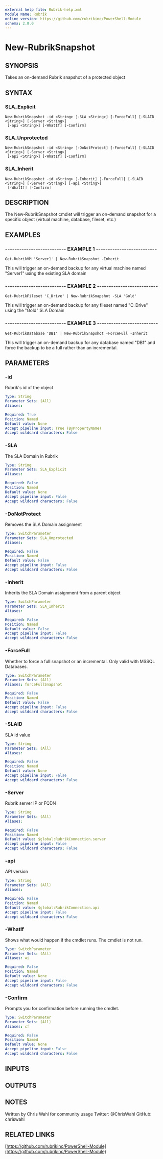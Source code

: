 ```yaml
---
external help file: Rubrik-help.xml
Module Name: Rubrik
online version: https://github.com/rubrikinc/PowerShell-Module
schema: 2.0.0
---
```


# New-RubrikSnapshot

## SYNOPSIS
Takes an on-demand Rubrik snapshot of a protected object

## SYNTAX

### SLA_Explicit
```
New-RubrikSnapshot -id <String> [-SLA <String>] [-ForceFull] [-SLAID <String>] [-Server <String>]
 [-api <String>] [-WhatIf] [-Confirm]
```

### SLA_Unprotected
```
New-RubrikSnapshot -id <String> [-DoNotProtect] [-ForceFull] [-SLAID <String>] [-Server <String>]
 [-api <String>] [-WhatIf] [-Confirm]
```

### SLA_Inherit
```
New-RubrikSnapshot -id <String> [-Inherit] [-ForceFull] [-SLAID <String>] [-Server <String>] [-api <String>]
 [-WhatIf] [-Confirm]
```

## DESCRIPTION
The New-RubrikSnapshot cmdlet will trigger an on-demand snapshot for a specific object (virtual machine, database, fileset, etc.)

## EXAMPLES

### -------------------------- EXAMPLE 1 --------------------------
```
Get-RubrikVM 'Server1' | New-RubrikSnapshot -Inherit
```

This will trigger an on-demand backup for any virtual machine named "Server1" using the existing SLA domain

### -------------------------- EXAMPLE 2 --------------------------
```
Get-RubrikFileset 'C_Drive' | New-RubrikSnapshot -SLA 'Gold'
```

This will trigger an on-demand backup for any fileset named "C_Drive" using the "Gold" SLA Domain

### -------------------------- EXAMPLE 3 --------------------------
```
Get-RubrikDatabase 'DB1' | New-RubrikSnapshot -ForceFull -Inherit
```

This will trigger an on-demand backup for any database named "DB1" and force the backup to be a full rather than an incremental.

## PARAMETERS

### -id
Rubrik's id of the object

```yaml
Type: String
Parameter Sets: (All)
Aliases: 

Required: True
Position: Named
Default value: None
Accept pipeline input: True (ByPropertyName)
Accept wildcard characters: False
```

### -SLA
The SLA Domain in Rubrik

```yaml
Type: String
Parameter Sets: SLA_Explicit
Aliases: 

Required: False
Position: Named
Default value: None
Accept pipeline input: False
Accept wildcard characters: False
```

### -DoNotProtect
Removes the SLA Domain assignment

```yaml
Type: SwitchParameter
Parameter Sets: SLA_Unprotected
Aliases: 

Required: False
Position: Named
Default value: False
Accept pipeline input: False
Accept wildcard characters: False
```

### -Inherit
Inherits the SLA Domain assignment from a parent object

```yaml
Type: SwitchParameter
Parameter Sets: SLA_Inherit
Aliases: 

Required: False
Position: Named
Default value: False
Accept pipeline input: False
Accept wildcard characters: False
```

### -ForceFull
Whether to force a full snapshot or an incremental.
Only valid with MSSQL Databases.

```yaml
Type: SwitchParameter
Parameter Sets: (All)
Aliases: forceFullSnapshot

Required: False
Position: Named
Default value: False
Accept pipeline input: False
Accept wildcard characters: False
```

### -SLAID
SLA id value

```yaml
Type: String
Parameter Sets: (All)
Aliases: 

Required: False
Position: Named
Default value: None
Accept pipeline input: False
Accept wildcard characters: False
```

### -Server
Rubrik server IP or FQDN

```yaml
Type: String
Parameter Sets: (All)
Aliases: 

Required: False
Position: Named
Default value: $global:RubrikConnection.server
Accept pipeline input: False
Accept wildcard characters: False
```

### -api
API version

```yaml
Type: String
Parameter Sets: (All)
Aliases: 

Required: False
Position: Named
Default value: $global:RubrikConnection.api
Accept pipeline input: False
Accept wildcard characters: False
```

### -WhatIf
Shows what would happen if the cmdlet runs.
The cmdlet is not run.

```yaml
Type: SwitchParameter
Parameter Sets: (All)
Aliases: wi

Required: False
Position: Named
Default value: None
Accept pipeline input: False
Accept wildcard characters: False
```

### -Confirm
Prompts you for confirmation before running the cmdlet.

```yaml
Type: SwitchParameter
Parameter Sets: (All)
Aliases: cf

Required: False
Position: Named
Default value: None
Accept pipeline input: False
Accept wildcard characters: False
```

## INPUTS

## OUTPUTS

## NOTES
Written by Chris Wahl for community usage
Twitter: @ChrisWahl
GitHub: chriswahl

## RELATED LINKS

[https://github.com/rubrikinc/PowerShell-Module](https://github.com/rubrikinc/PowerShell-Module)


